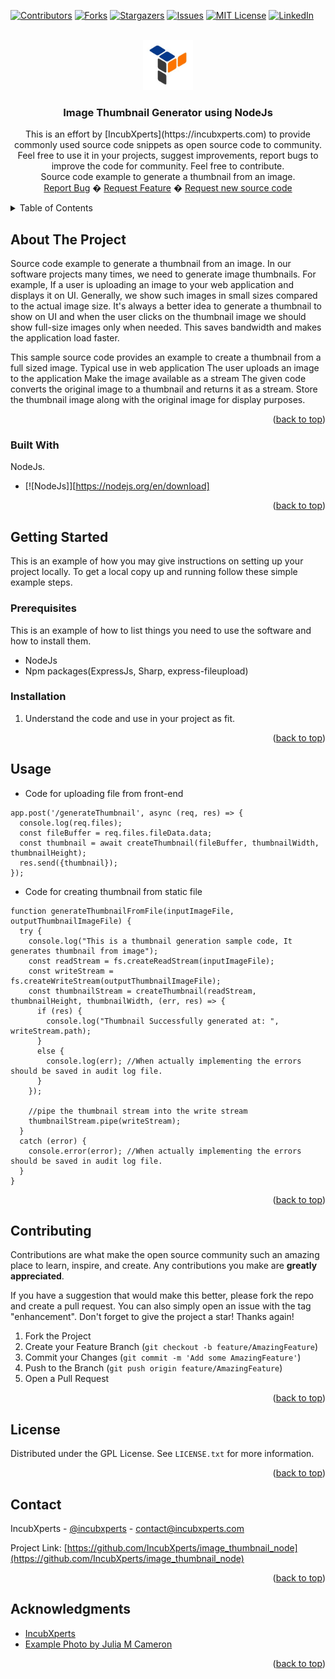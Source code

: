 <!-- Improved compatibility of back to top link: See: https://github.com/othneildrew/Best-README-Template/pull/73 -->
<a name="readme-top"></a>
<!-- PROJECT SHIELDS -->
<!--
*** I'm using markdown "reference style" links for readability.
*** Reference links are enclosed in brackets [ ] instead of parentheses ( ).
*** See the bottom of this document for the declaration of the reference variables
*** for contributors-url, forks-url, etc. This is an optional, concise syntax you may use.
*** https://www.markdownguide.org/basic-syntax/#reference-style-links
-->
[![Contributors][contributors-shield]][contributors-url]
[![Forks][forks-shield]][forks-url]
[![Stargazers][stars-shield]][stars-url]
[![Issues][issues-shield]][issues-url]
[![MIT License][license-shield]][license-url]
[![LinkedIn][linkedin-shield]][linkedin-url]

<!-- PROJECT LOGO -->
<br />
<div align="center">
  <a href="https://github.com/IncubXperts/image_thumbnail_node">
    <img src="images/logo.png" alt="Logo" width="80" height="80">
  </a>

<h3 align="center">Image Thumbnail Generator using NodeJs</h3>
  <p align="center">
    This is an effort by [IncubXperts](https://incubxperts.com) to provide commonly used source code snippets as open source code to community. Feel free to use it in your projects, suggest improvements, report bugs to improve the code for community.  Feel free to contribute. 
    <br />
    Source code example to generate a thumbnail from an image.  
    <br />
    <a href="https://github.com/IncubXperts/image_thumbnail_node/issues">Report Bug</a>
   �
    <a href="https://github.com/IncubXperts/image_thumbnail_node/issues">Request Feature</a>
   �
    <a href="https://github.com/IncubXperts/code-ideas-requests/issues">Request new source code</a>

  </p>
</div>

<!-- TABLE OF CONTENTS -->
<details>
  <summary>Table of Contents</summary>
  <ol>
    <li>
      <a href="#about-the-project">About The Project</a>
      <ul>
        <li><a href="#built-with">Built With</a></li>
      </ul>
    </li>
    <li>
      <a href="#getting-started">Getting Started</a>
      <ul>
        <li><a href="#prerequisites">Prerequisites</a></li>
        <li><a href="#installation">Installation</a></li>
      </ul>
    </li>
    <li><a href="#usage">Usage</a></li>
    <li><a href="#Contributing">Contributing</a></li>
    <li><a href="#license">License</a></li>
    <li><a href="#contact">Contact</a></li>
    <li><a href="#acknowledgments">Acknowledgments</a></li>
  </ol>
</details>

<!-- ABOUT THE PROJECT -->
## About The Project

Source code example to generate a thumbnail from an image. 
In our software projects many times, we need to generate image thumbnails. For example, If a user is uploading an image to your web application and displays it on UI. Generally, we show such images in small sizes compared to the actual image size. It's always a better idea to generate a thumbnail to show on UI and when the user clicks on the thumbnail image we should show full-size images only when needed.  This saves bandwidth and makes the application load faster.

This sample source code provides an example to create a  thumbnail from a full sized image. 
Typical use in web application 
The user uploads an image to the application 
Make the image available as a stream 
The given code converts the original image to a thumbnail and returns it as a stream. 
Store the thumbnail image along with the original image for display purposes.

<p align="right">(<a href="#readme-top">back to top</a>)</p>


### Built With

NodeJs.
* [![NodeJs]][https://nodejs.org/en/download]

<p align="right">(<a href="#readme-top">back to top</a>)</p>

<!-- GETTING STARTED -->
## Getting Started

This is an example of how you may give instructions on setting up your project locally.
To get a local copy up and running follow these simple example steps.

### Prerequisites

This is an example of how to list things you need to use the software and how to install them.
* NodeJs
* Npm packages(ExpressJs, Sharp, express-fileupload) 

### Installation

1. Understand the code and use in your project as fit. 

<p align="right">(<a href="#readme-top">back to top</a>)</p>


<!-- USAGE EXAMPLES -->
## Usage

* Code for uploading file from front-end
```
app.post('/generateThumbnail', async (req, res) => {
  console.log(req.files);
  const fileBuffer = req.files.fileData.data;
  const thumbnail = await createThumbnail(fileBuffer, thumbnailWidth, thumbnailHeight);
  res.send({thumbnail});
});

```
* Code for creating thumbnail from static file
```
function generateThumbnailFromFile(inputImageFile, outputThumbnailImageFile) {
  try {
    console.log("This is a thumbnail generation sample code, It generates thumbnail from image");
    const readStream = fs.createReadStream(inputImageFile);
    const writeStream = fs.createWriteStream(outputThumbnailImageFile);
    const thumbnailStream = createThumbnail(readStream, thumbnailHeight, thumbnailWidth, (err, res) => {
      if (res) {
        console.log("Thumbnail Successfully generated at: ", writeStream.path);
      }
      else {
        console.log(err); //When actually implementing the errors should be saved in audit log file.
      }
    });

    //pipe the thumbnail stream into the write stream
    thumbnailStream.pipe(writeStream);
  }
  catch (error) {
    console.error(error); //When actually implementing the errors should be saved in audit log file.
  }
}

```

<p align="right">(<a href="#readme-top">back to top</a>)</p>

<!-- CONTRIBUTING -->
## Contributing

Contributions are what make the open source community such an amazing place to learn, inspire, and create. Any contributions you make are **greatly appreciated**.

If you have a suggestion that would make this better, please fork the repo and create a pull request. You can also simply open an issue with the tag "enhancement".
Don't forget to give the project a star! Thanks again!

1. Fork the Project
2. Create your Feature Branch (`git checkout -b feature/AmazingFeature`)
3. Commit your Changes (`git commit -m 'Add some AmazingFeature'`)
4. Push to the Branch (`git push origin feature/AmazingFeature`)
5. Open a Pull Request

<p align="right">(<a href="#readme-top">back to top</a>)</p>

<!-- LICENSE -->
## License

Distributed under the GPL License. See `LICENSE.txt` for more information.

<p align="right">(<a href="#readme-top">back to top</a>)</p>

<!-- CONTACT -->
## Contact

IncubXperts - [@incubxperts](https://twitter.com/incubxperts) - contact@incubxperts.com

Project Link: [https://github.com/IncubXperts/image_thumbnail_node](https://github.com/IncubXperts/image_thumbnail_node)

<p align="right">(<a href="#readme-top">back to top</a>)</p>

<!-- ACKNOWLEDGMENTS -->
## Acknowledgments

* [IncubXperts](https://incubxperts.com)
* [Example Photo by Julia M Cameron](https://www.pexels.com/photo/photo-of-boy-using-vr-headset-4145356/)

<p align="right">(<a href="#readme-top">back to top</a>)</p>

<!-- MARKDOWN LINKS & IMAGES -->
<!-- https://www.markdownguide.org/basic-syntax/#reference-style-links -->
[contributors-shield]: https://img.shields.io/github/contributors/IncubXperts/image_thumbnail_node.svg?style=for-the-badge
[contributors-url]: https://github.com/IncubXperts/image_thumbnail_node/graphs/contributors
[forks-shield]: https://img.shields.io/github/forks/IncubXperts/image_thumbnail_node.svg?style=for-the-badge
[forks-url]: https://github.com/IncubXperts/image_thumbnail_node/network/members
[stars-shield]: https://img.shields.io/github/stars/IncubXperts/image_thumbnail_node.svg?style=for-the-badge
[stars-url]: https://github.com/IncubXperts/image_thumbnail_node/stargazers
[issues-shield]: https://img.shields.io/github/issues/IncubXperts/image_thumbnail_node.svg?style=for-the-badge
[issues-url]: https://github.com/IncubXperts/image_thumbnail_node/issues
[license-shield]: https://img.shields.io/github/license/IncubXperts/image_thumbnail_node.svg?style=for-the-badge
[license-url]: https://github.com/IncubXperts/image_thumbnail_node/blob/main/LICENSE
[linkedin-shield]: https://img.shields.io/badge/-LinkedIn-black.svg?style=for-the-badge&logo=linkedin&colorB=555
[linkedin-url]: https://www.linkedin.com/company/incubxperts
[Next.js]: https://img.shields.io/badge/next.js-000000?style=for-the-badge&logo=nextdotjs&logoColor=white
[Next-url]: https://nextjs.org/
[React.js]: https://img.shields.io/badge/React-20232A?style=for-the-badge&logo=react&logoColor=61DAFB
[React-url]: https://reactjs.org/
[Vue.js]: https://img.shields.io/badge/Vue.js-35495E?style=for-the-badge&logo=vuedotjs&logoColor=4FC08D
[Vue-url]: https://vuejs.org/
[Angular.io]: https://img.shields.io/badge/Angular-DD0031?style=for-the-badge&logo=angular&logoColor=white
[Angular-url]: https://angular.io/
[Svelte.dev]: https://img.shields.io/badge/Svelte-4A4A55?style=for-the-badge&logo=svelte&logoColor=FF3E00
[Svelte-url]: https://svelte.dev/
[Laravel.com]: https://img.shields.io/badge/Laravel-FF2D20?style=for-the-badge&logo=laravel&logoColor=white
[Laravel-url]: https://laravel.com
[Bootstrap.com]: https://img.shields.io/badge/Bootstrap-563D7C?style=for-the-badge&logo=bootstrap&logoColor=white
[Bootstrap-url]: https://getbootstrap.com
[JQuery.com]: https://img.shields.io/badge/jQuery-0769AD?style=for-the-badge&logo=jquery&logoColor=white
[JQuery-url]: https://jquery.com 
